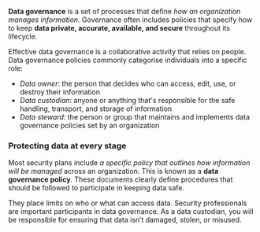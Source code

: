 **Data governance** is a set of processes that define *how an organization manages information*. Governance often includes policies that specify how to keep **data private, accurate, available, and secure** throughout its lifecycle.

Effective data governance is a collaborative activity that relies on people. Data governance policies commonly categorise individuals into a specific role:

- *Data owner*: the person that decides who can access, edit, use, or destroy their information
- *Data custodian*: anyone or anything that's responsible for the safe handling, transport, and storage of information
- *Data steward*: the person or group that maintains and implements data governance policies set by an organization

### Protecting data at every stage

Most security plans include *a specific policy that outlines how information will be managed* across an organization. This is known as a **data governance policy**. These documents clearly define procedures that should be followed to participate in keeping data safe. 

They place limits on who or what can access data. Security professionals are important participants in data governance. As a data custodian, you will be responsible for ensuring that data isn’t damaged, stolen, or misused.